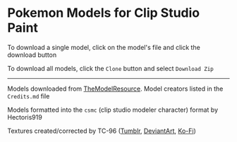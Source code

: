 # Pokemon Models for Clip Studio Paint

To download a single model, click on the model's file and click the download button

To download all models, click the `Clone` button and select `Download Zip`

-------------

Models downloaded from [TheModelResource](https://www.models-resource.com/). Model creators listed in the `Credits.md` file

Models formatted into the `csmc` (clip studio modeler character) format by Hectoris919

Textures created/corrected by TC-96 ([Tumblr](https://xxtc-96xx.tumblr.com/), [DeviantArt](https://www.deviantart.com/tc-96), [Ko-Fi](https://ko-fi.com/tckofi))
